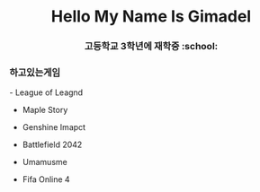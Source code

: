 <div align="center" dir="auto">

# Hello My Name Is Gimadel

<h3 dir="auto">
고등학교 3학년에 재학중 :school:
</h3>
</div>
<h3 dir="auto">
  하고있는게임
</h3>
- League of Leagnd


- Maple Story


- Genshine Imapct


- Battlefield 2042


- Umamusme


- Fifa Online 4


  
<!--
**kimtaewoogimadel/kimtaewoogimadel** is a ✨ _special_ ✨ repository because its `README.md` (this file) appears on your GitHub profile.

